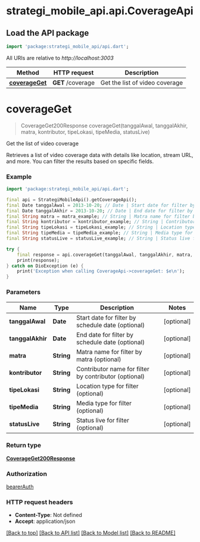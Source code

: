 # strategi_mobile_api.api.CoverageApi

## Load the API package
```dart
import 'package:strategi_mobile_api/api.dart';
```

All URIs are relative to *http://localhost:3003*

Method | HTTP request | Description
------------- | ------------- | -------------
[**coverageGet**](CoverageApi.md#coverageget) | **GET** /coverage | Get the list of video coverage


# **coverageGet**
> CoverageGet200Response coverageGet(tanggalAwal, tanggalAkhir, matra, kontributor, tipeLokasi, tipeMedia, statusLive)

Get the list of video coverage

Retrieves a list of video coverage data with details like location, stream URL, and more. You can filter the results based on specific fields.

### Example
```dart
import 'package:strategi_mobile_api/api.dart';

final api = StrategiMobileApi().getCoverageApi();
final Date tanggalAwal = 2013-10-20; // Date | Start date for filter by schedule date (optional)
final Date tanggalAkhir = 2013-10-20; // Date | End date for filter by schedule date (optional)
final String matra = matra_example; // String | Matra name for filter by matra (optional)
final String kontributor = kontributor_example; // String | Contributor name for filter by contributor (optional)
final String tipeLokasi = tipeLokasi_example; // String | Location type for filter (optional)
final String tipeMedia = tipeMedia_example; // String | Media type for filter (optional)
final String statusLive = statusLive_example; // String | Status live for filter (optional)

try {
    final response = api.coverageGet(tanggalAwal, tanggalAkhir, matra, kontributor, tipeLokasi, tipeMedia, statusLive);
    print(response);
} catch on DioException (e) {
    print('Exception when calling CoverageApi->coverageGet: $e\n');
}
```

### Parameters

Name | Type | Description  | Notes
------------- | ------------- | ------------- | -------------
 **tanggalAwal** | **Date**| Start date for filter by schedule date (optional) | [optional] 
 **tanggalAkhir** | **Date**| End date for filter by schedule date (optional) | [optional] 
 **matra** | **String**| Matra name for filter by matra (optional) | [optional] 
 **kontributor** | **String**| Contributor name for filter by contributor (optional) | [optional] 
 **tipeLokasi** | **String**| Location type for filter (optional) | [optional] 
 **tipeMedia** | **String**| Media type for filter (optional) | [optional] 
 **statusLive** | **String**| Status live for filter (optional) | [optional] 

### Return type

[**CoverageGet200Response**](CoverageGet200Response.md)

### Authorization

[bearerAuth](../README.md#bearerAuth)

### HTTP request headers

 - **Content-Type**: Not defined
 - **Accept**: application/json

[[Back to top]](#) [[Back to API list]](../README.md#documentation-for-api-endpoints) [[Back to Model list]](../README.md#documentation-for-models) [[Back to README]](../README.md)

